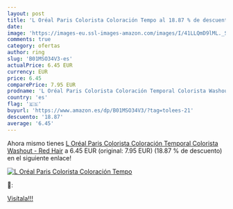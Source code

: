 ```yaml
---
layout: post
title: 'L Oréal Paris Colorista Coloración Tempo al 18.87 % de descuento'
date: 
image: 'https://images-eu.ssl-images-amazon.com/images/I/41LLQmD9lML._SL200_.jpg'
comments: true
category: ofertas
author: ring
slug: 'B01MSO34V3-es'
actualPrice: 6.45 EUR
currency: EUR
price: 6.45
comparePrice: 7.95 EUR
prodname: 'L Oréal Paris Colorista Coloración Temporal Colorista Washout - Red Hair'
country: 'es'
flag: '🇪🇸'
buyurl: 'https://www.amazon.es/dp/B01MSO34V3/?tag=tolees-21'
descuento: '18.87'
average: '6.45'
---
```


Ahora mismo tienes [L Oréal Paris Colorista Coloración Temporal Colorista Washout - Red Hair](https://www.amazon.es/dp/B01MSO34V3/?tag=tolees-21) a 6.45 EUR (original: 7.95 EUR) (18.87 %  de descuento) en el siguiente enlace!

[![L Oréal Paris Colorista Coloración Tempo](https://images-eu.ssl-images-amazon.com/images/I/41LLQmD9lML._SL200_.jpg)](https://www.amazon.es/dp/B01MSO34V3/?tag=tolees-21)

🔎:


[Visítala!!!](https://www.amazon.es/dp/B01MSO34V3/?tag=tolees-21)
